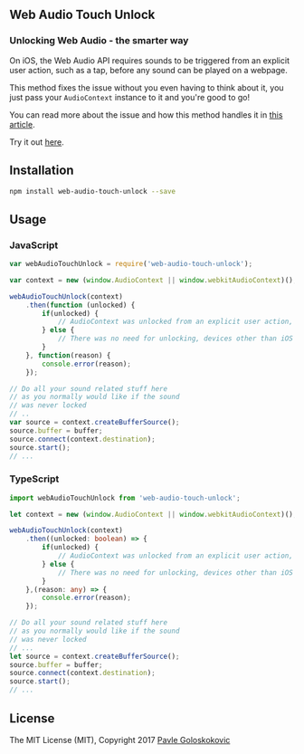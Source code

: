 ## Web Audio Touch Unlock

### Unlocking Web Audio - the smarter way

On iOS, the Web Audio API requires sounds to be triggered from an explicit user action, such as a tap, before any sound can be played on a webpage.

This method fixes the issue without you even having to think about it, you just pass your `AudioContext` instance to it and you're good to go!

You can read more about the issue and how this method handles it in [this article](https://medium.com/@pgoloskokovic/unlocking-web-audio-the-smarter-way-8858218c0e09). 

Try it out [here](https://pavle-goloskokovic.github.io/web-audio-touch-unlock-example/).

## Installation

```bash
npm install web-audio-touch-unlock --save
```

## Usage

### JavaScript

```javascript
var webAudioTouchUnlock = require('web-audio-touch-unlock');

var context = new (window.AudioContext || window.webkitAudioContext)();

webAudioTouchUnlock(context)
    .then(function (unlocked) {
        if(unlocked) {
            // AudioContext was unlocked from an explicit user action, sound should start playing now
        } else {
            // There was no need for unlocking, devices other than iOS
        }
    }, function(reason) {
        console.error(reason);
    });

// Do all your sound related stuff here
// as you normally would like if the sound
// was never locked
// ..
var source = context.createBufferSource();
source.buffer = buffer;
source.connect(context.destination);
source.start();
// ...

```

### TypeScript

```typescript
import webAudioTouchUnlock from 'web-audio-touch-unlock';

let context = new (window.AudioContext || window.webkitAudioContext)();

webAudioTouchUnlock(context)
    .then((unlocked: boolean) => {
        if(unlocked) {
            // AudioContext was unlocked from an explicit user action, sound should start playing now
        } else {
            // There was no need for unlocking, devices other than iOS
        }
    },(reason: any) => {
        console.error(reason);
    });

// Do all your sound related stuff here 
// as you normally would like if the sound 
// was never locked
// ...
let source = context.createBufferSource();
source.buffer = buffer;
source.connect(context.destination);
source.start();
// ...

```

## License

  The MIT License (MIT), Copyright 2017 [Pavle Goloskokovic](https://github.com/pavle-goloskokovic)
